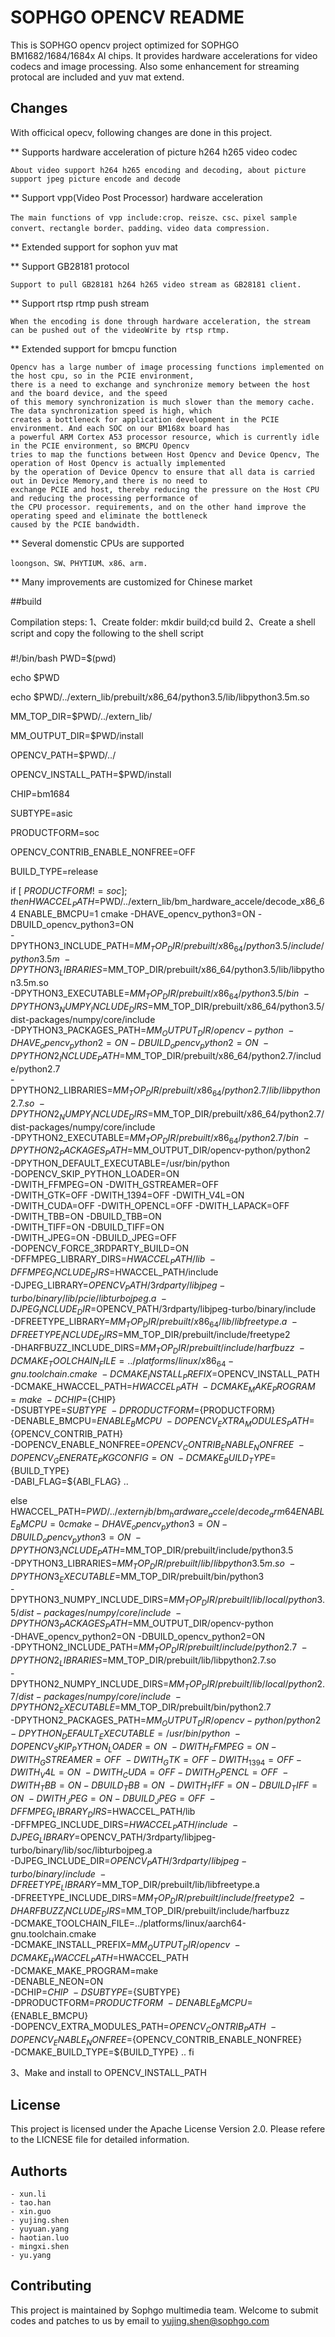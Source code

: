 SOPHGO OPENCV README
====================

This is SOPHGO opencv project optimized for SOPHGO BM1682/1684/1684x AI chips. It provides hardware accelerations for video codecs 
and image processing. Also some enhancement for streaming protocal are included and yuv mat extend. 

## Changes
With officical opecv, following changes are done in this project. 

** Supports hardware acceleration of picture h264 h265 video codec

    About video support h264 h265 encoding and decoding, about picture support jpeg picture encode and decode

** Support vpp(Video Post Processor) hardware acceleration

    The main functions of vpp include:crop、reisze、csc、pixel sample convert、rectangle border、padding、video data compression.

** Extended support for sophon yuv mat 

** Support GB28181 protocol

    Support to pull GB28181 h264 h265 video stream as GB28181 client.
** Support rtsp rtmp push stream

    When the encoding is done through hardware acceleration, the stream can be pushed out of the videoWrite by rtsp rtmp.

** Extended support for bmcpu function

    Opencv has a large number of image processing functions implemented on the host cpu, so in the PCIE environment,
    there is a need to exchange and synchronize memory between the host and the board device, and the speed 
    of this memory synchronization is much slower than the memory cache. The data synchronization speed is high, which
    creates a bottleneck for application development in the PCIE environment. And each SOC on our BM168x board has 
    a powerful ARM Cortex A53 processor resource, which is currently idle in the PCIE environment, so BMCPU Opencv 
    tries to map the functions between Host Opencv and Device Opencv, The operation of Host Opencv is actually implemented 
    by the operation of Device Opencv to ensure that all data is carried out in Device Memory,and there is no need to 
    exchange PCIE and host, thereby reducing the pressure on the Host CPU and reducing the processing performance of 
    the CPU processor. requirements, and on the other hand improve the operating speed and eliminate the bottleneck
    caused by the PCIE bandwidth.

** Several domenstic CPUs are supported

    loongson、SW、PHYTIUM、x86、arm.

** Many improvements are customized for Chinese market

##build

Compilation steps:
 1、Create folder: mkdir build;cd build
 2、Create a shell script and copy the following to the shell script

###
#!/bin/bash
PWD=$(pwd)

echo $PWD

echo $PWD/../extern_lib/prebuilt/x86_64/python3.5/lib/libpython3.5m.so

MM_TOP_DIR=$PWD/../extern_lib/

MM_OUTPUT_DIR=$PWD/install

OPENCV_PATH=$PWD/../

OPENCV_INSTALL_PATH=$PWD/install

CHIP=bm1684

SUBTYPE=asic

PRODUCTFORM=soc

OPENCV_CONTRIB_ENABLE_NONFREE=OFF

BUILD_TYPE=release

if [ $PRODUCTFORM != soc ]; then
    HWACCEL_PATH=$PWD/../extern_lib/bm_hardware_accele/decode_x86_64
    ENABLE_BMCPU=1
    cmake -DHAVE_opencv_python3=ON -DBUILD_opencv_python3=ON \
          -DPYTHON3_INCLUDE_PATH=$MM_TOP_DIR/prebuilt/x86_64/python3.5/include/python3.5m \
          -DPYTHON3_LIBRARIES=$MM_TOP_DIR/prebuilt/x86_64/python3.5/lib/libpython3.5m.so \
          -DPYTHON3_EXECUTABLE=$MM_TOP_DIR/prebuilt/x86_64/python3.5/bin\
          -DPYTHON3_NUMPY_INCLUDE_DIRS=$MM_TOP_DIR/prebuilt/x86_64/python3.5/dist-packages/numpy/core/include \
          -DPYTHON3_PACKAGES_PATH=$MM_OUTPUT_DIR/opencv-python \
          -DHAVE_opencv_python2=ON -DBUILD_opencv_python2=ON \
          -DPYTHON2_INCLUDE_PATH=$MM_TOP_DIR/prebuilt/x86_64/python2.7/include/python2.7 \
          -DPYTHON2_LIBRARIES=$MM_TOP_DIR/prebuilt/x86_64/python2.7/lib/libpython2.7.so \
          -DPYTHON2_NUMPY_INCLUDE_DIRS=$MM_TOP_DIR/prebuilt/x86_64/python2.7/dist-packages/numpy/core/include \
          -DPYTHON2_EXECUTABLE=$MM_TOP_DIR/prebuilt/x86_64/python2.7/bin\
          -DPYTHON2_PACKAGES_PATH=$MM_OUTPUT_DIR/opencv-python/python2 \
          -DPYTHON_DEFAULT_EXECUTABLE=/usr/bin/python \
          -DOPENCV_SKIP_PYTHON_LOADER=ON \
          -DWITH_FFMPEG=ON -DWITH_GSTREAMER=OFF \
          -DWITH_GTK=OFF -DWITH_1394=OFF -DWITH_V4L=ON \
          -DWITH_CUDA=OFF -DWITH_OPENCL=OFF -DWITH_LAPACK=OFF \
          -DWITH_TBB=ON -DBUILD_TBB=ON \
          -DWITH_TIFF=ON -DBUILD_TIFF=ON \
          -DWITH_JPEG=ON -DBUILD_JPEG=OFF \
          -DOPENCV_FORCE_3RDPARTY_BUILD=ON \
          -DFFMPEG_LIBRARY_DIRS=$HWACCEL_PATH/lib \
          -DFFMPEG_INCLUDE_DIRS=$HWACCEL_PATH/include \
          -DJPEG_LIBRARY=$OPENCV_PATH/3rdparty/libjpeg-turbo/binary/lib/pcie/libturbojpeg.a \
          -DJPEG_INCLUDE_DIR=$OPENCV_PATH/3rdparty/libjpeg-turbo/binary/include \
          -DFREETYPE_LIBRARY=$MM_TOP_DIR/prebuilt/x86_64/lib/libfreetype.a \
          -DFREETYPE_INCLUDE_DIRS=$MM_TOP_DIR/prebuilt/include/freetype2 \
          -DHARFBUZZ_INCLUDE_DIRS=$MM_TOP_DIR/prebuilt/include/harfbuzz \
          -DCMAKE_TOOLCHAIN_FILE=../platforms/linux/x86_64-gnu.toolchain.cmake \
          -DCMAKE_INSTALL_PREFIX=$OPENCV_INSTALL_PATH \
          -DCMAKE_HWACCEL_PATH=$HWACCEL_PATH \
          -DCMAKE_MAKE_PROGRAM=make \
          -DCHIP=${CHIP} \
          -DSUBTYPE=${SUBTYPE} \
          -DPRODUCTFORM=${PRODUCTFORM} \
          -DENABLE_BMCPU=${ENABLE_BMCPU} \
          -DOPENCV_EXTRA_MODULES_PATH=${OPENCV_CONTRIB_PATH} \
          -DOPENCV_ENABLE_NONFREE=${OPENCV_CONTRIB_ENABLE_NONFREE} \
          -DOPENCV_GENERATE_PKGCONFIG=ON \
          -DCMAKE_BUILD_TYPE=${BUILD_TYPE} \
          -DABI_FLAG=${ABI_FLAG} ..

else
    HWACCEL_PATH=$PWD/../extern_lib/bm_hardware_accele/decode_arm64
    ENABLE_BMCPU=0
    cmake -DHAVE_opencv_python3=ON -DBUILD_opencv_python3=ON \
          -DPYTHON3_INCLUDE_PATH=$MM_TOP_DIR/prebuilt/include/python3.5 \
          -DPYTHON3_LIBRARIES=$MM_TOP_DIR/prebuilt/lib/libpython3.5m.so \
          -DPYTHON3_EXECUTABLE=$MM_TOP_DIR/prebuilt/bin/python3 \
          -DPYTHON3_NUMPY_INCLUDE_DIRS=$MM_TOP_DIR/prebuilt/lib/local/python3.5/dist-packages/numpy/core/include \
          -DPYTHON3_PACKAGES_PATH=$MM_OUTPUT_DIR/opencv-python \
          -DHAVE_opencv_python2=ON -DBUILD_opencv_python2=ON \
          -DPYTHON2_INCLUDE_PATH=$MM_TOP_DIR/prebuilt/include/python2.7 \
          -DPYTHON2_LIBRARIES=$MM_TOP_DIR/prebuilt/lib/libpython2.7.so \
          -DPYTHON2_NUMPY_INCLUDE_DIRS=$MM_TOP_DIR/prebuilt/lib/local/python2.7/dist-packages/numpy/core/include \
          -DPYTHON2_EXECUTABLE=$MM_TOP_DIR/prebuilt/bin/python2.7 \
          -DPYTHON2_PACKAGES_PATH=$MM_OUTPUT_DIR/opencv-python/python2 \
          -DPYTHON_DEFAULT_EXECUTABLE=/usr/bin/python \
          -DOPENCV_SKIP_PYTHON_LOADER=ON \
          -DWITH_FFMPEG=ON -DWITH_GSTREAMER=OFF \
          -DWITH_GTK=OFF -DWITH_1394=OFF -DWITH_V4L=ON \
          -DWITH_CUDA=OFF -DWITH_OPENCL=OFF \
          -DWITH_TBB=ON -DBUILD_TBB=ON \
          -DWITH_TIFF=ON -DBUILD_TIFF=ON \
          -DWITH_JPEG=ON -DBUILD_JPEG=OFF \
          -DFFMPEG_LIBRARY_DIRS=$HWACCEL_PATH/lib \
          -DFFMPEG_INCLUDE_DIRS=$HWACCEL_PATH/include \
          -DJPEG_LIBRARY=$OPENCV_PATH/3rdparty/libjpeg-turbo/binary/lib/soc/libturbojpeg.a \
          -DJPEG_INCLUDE_DIR=$OPENCV_PATH/3rdparty/libjpeg-turbo/binary/include \
          -DFREETYPE_LIBRARY=$MM_TOP_DIR/prebuilt/lib/libfreetype.a \
          -DFREETYPE_INCLUDE_DIRS=$MM_TOP_DIR/prebuilt/include/freetype2 \
          -DHARFBUZZ_INCLUDE_DIRS=$MM_TOP_DIR/prebuilt/include/harfbuzz \
          -DCMAKE_TOOLCHAIN_FILE=../platforms/linux/aarch64-gnu.toolchain.cmake \
          -DCMAKE_INSTALL_PREFIX=$MM_OUTPUT_DIR/opencv \
          -DCMAKE_HWACCEL_PATH=$HWACCEL_PATH \
          -DCMAKE_MAKE_PROGRAM=make \
          -DENABLE_NEON=ON \
          -DCHIP=${CHIP} \
          -DSUBTYPE=${SUBTYPE} \
          -DPRODUCTFORM=${PRODUCTFORM} \
          -DENABLE_BMCPU=${ENABLE_BMCPU} \
          -DOPENCV_EXTRA_MODULES_PATH=${OPENCV_CONTRIB_PATH} \
          -DOPENCV_ENABLE_NONFREE=${OPENCV_CONTRIB_ENABLE_NONFREE} \
          -DCMAKE_BUILD_TYPE=${BUILD_TYPE} ..
fi

 3、Make and install to OPENCV_INSTALL_PATH

## License

This project is licensed under the Apache License Version 2.0. Please refere to the LICNESE file for detailed information. 

## Authorts

    - xun.li  
    - tao.han
    - xin.guo
    - yujing.shen
    - yuyuan.yang
    - haotian.luo
    - mingxi.shen
    - yu.yang
	
## Contributing

This project is maintained by Sophgo multimedia team. Welcome to submit codes and patches to us by email to yujing.shen@sophgo.com




